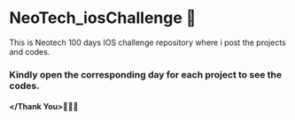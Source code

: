# NeoTech_iosChallenge 🌹
This is Neotech 100 days IOS challenge repository where i post the projects and codes.

### Kindly open the corresponding day for each project to see the codes. 

#### </Thank You>👨🏻‍💻
